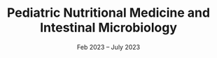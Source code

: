 ---
title: "Pediatric Nutritional Medicine and Intestinal Microbiology"
type: "Research Internship in Indonesia"
venue: "Bina Nusantara University"
date: Feb 2023 – July 2023
excerpt: "<img src='/images/PNMIM/Study_design.png' width='500px'>"
collection: portfolio
external_url: https://github.com/iliapopov17/PNMIM
---